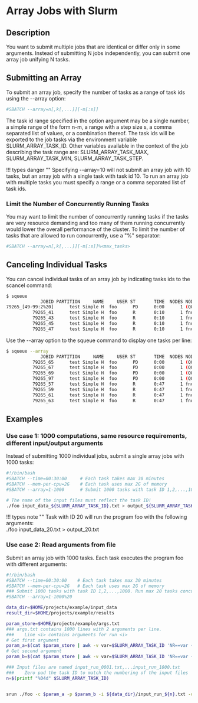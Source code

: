 # Array Jobs with Slurm

## Description

You want to submit multiple jobs that are identical or differ only in some arguments. Instead of submitting N jobs independently, you can submit one array job unifying N tasks.


## Submitting an Array 

To submit an array job, specify the number of tasks as a range of task ids using the --array option:

```Bash
#SBATCH --array=n[,k[,...]][-m[:s]]
```

The task id range specified in the option argument may be a single number, a simple range of the form n-m, a range with a step size s, a comma separated list of values, or a combination thereof. The task ids will be exported to the job tasks via the environment variable SLURM_ARRAY_TASK_ID. Other variables available in the context of the job describing the task range are: SLURM_ARRAY_TASK_MAX, SLURM_ARRAY_TASK_MIN, SLURM_ARRAY_TASK_STEP.

!!! types danger ""
    Specifying --array=10 will not submit an array job with 10 tasks, but an array job with a single task with task id 10. To run an array job with multiple tasks you must specify a range or a comma separated list of task ids.

### Limit the Number of Concurrently Running Tasks

You may want to limit the number of concurrently running tasks if the tasks are very resource demanding and too many of them running concurrently would lower the overall performance of the cluster. To limit the number of tasks that are allowed to run concurrently, use a "%" separator:

```Bash
#SBATCH --array=n[,k[,...]][-m[:s]]%<max_tasks>
```

## Canceling Individual Tasks

You can cancel individual tasks of an array job by indicating tasks ids to the scancel command:

```Bash
$ squeue
             JOBID PARTITION     NAME     USER ST       TIME  NODES NODELIST(REASON)
79265_[49-99:2%20]      test Simple H  foo 		PD      0:00      1 (QOSMaxCpuPerUserLimit)
          79265_41      test Simple H  foo  	R       0:10      1 fnode03
          79265_43      test Simple H  foo  	R       0:10      1 fnode03
          79265_45      test Simple H  foo  	R       0:10      1 fnode03
          79265_47      test Simple H  foo  	R       0:10      1 fnode03
```

Use the --array option to the squeue command to display one tasks per line:

```Bash
$ squeue --array
             JOBID PARTITION     NAME     USER ST       TIME  NODES NODELIST(REASON)
          79265_65      test Simple H  foo		PD      0:00      1 (QOSMaxCpuPerUserLimit)
          79265_67      test Simple H  foo		PD      0:00      1 (QOSMaxCpuPerUserLimit)
          79265_69      test Simple H  foo		PD      0:00      1 (QOSMaxCpuPerUserLimit)
          79265_97      test Simple H  foo		PD      0:00      1 (QOSMaxCpuPerUserLimit)
          79265_57      test Simple H  foo		R       0:47      1 fnode03
          79265_59      test Simple H  foo  	R       0:47      1 fnode03
          79265_61      test Simple H  foo  	R       0:47      1 fnode03
          79265_63      test Simple H  foo  	R       0:47      1 fnode03
```

## Examples

### Use case 1: 1000 computations, same resource requirements, different input/output arguments

Instead of submitting 1000 individual jobs, submit a single array jobs with 1000 tasks:

```Bash
#!/bin/bash
#SBATCH --time=00:30:00    	# Each task takes max 30 minutes
#SBATCH --mem-per-cpu=2G   	# Each task uses max 2G of memory
#SBATCH --array=1-1000    	# Submit 1000 tasks with task ID 1,2,...,1000.

# The name of the input files must reflect the task ID!
./foo input_data_${SLURM_ARRAY_TASK_ID}.txt > output_${SLURM_ARRAY_TASK_ID}.txt
```

!!! types note ""
    Task with ID 20 will run the program foo with the following arguments:  
    ./foo input_data_20.txt > output_20.txt

### Use case 2: Read arguments from file

Submit an array job with 1000 tasks. Each task executes the program foo with different arguments:

```Bash
#!/bin/bash
#SBATCH --time=00:30:00    # Each task takes max 30 minutes
#SBATCH --mem-per-cpu=2G   # Each task uses max 2G of memory
### Submit 1000 tasks with task ID 1,2,...,1000. Run max 20 tasks concurrently
#SBATCH --array=1-1000%20  

data_dir=$HOME/projects/example/input_data        
result_dir=$HOME/projects/example/results

param_store=$HOME/projects/example/args.txt     
### args.txt contains 1000 lines with 2 arguments per line.
###    Line <i> contains arguments for run <i>
# Get first argument
param_a=$(cat $param_store | awk -v var=$SLURM_ARRAY_TASK_ID 'NR==var {print $1}')
# Get second argument
param_b=$(cat $param_store | awk -v var=$SLURM_ARRAY_TASK_ID 'NR==var {print $2}')

### Input files are named input_run_0001.txt,...input_run_1000.txt
###    Zero pad the task ID to match the numbering of the input files
n=$(printf "%04d" $SLURM_ARRAY_TASK_ID)


srun ./foo -c $param_a -p $param_b -i ${data_dir}/input_run_${n}.txt -o ${result_dir}/result_run_${n}.txt
```
